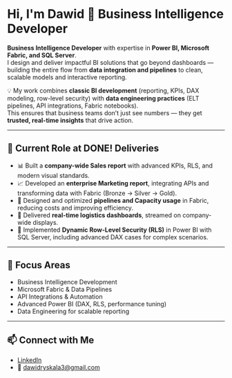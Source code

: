 # Hi, I'm Dawid 👋 Business Intelligence Developer

**Business Intelligence Developer** with expertise in **Power BI, Microsoft Fabric, and SQL Server**.  
I design and deliver impactful BI solutions that go beyond dashboards — building the entire flow from **data integration and pipelines** to clean, scalable models and interactive reporting.  

💡 My work combines **classic BI development** (reporting, KPIs, DAX modeling, row-level security) with **data engineering practices** (ELT pipelines, API integrations, Fabric notebooks).  
This ensures that business teams don’t just see numbers — they get **trusted, real-time insights** that drive action.  

---

## 🚀 Current Role at DONE! Deliveries
- 📊 Built a **company-wide Sales report** with advanced KPIs, RLS, and modern visual standards.  
- 📈 Developed an **enterprise Marketing report**, integrating APIs and transforming data with Fabric (Bronze → Silver → Gold).  
- 🔧 Designed and optimized **pipelines and Capacity usage** in Fabric, reducing costs and improving efficiency.  
- 📡 Delivered **real-time logistics dashboards**, streamed on company-wide displays.  
- 🔐 Implemented **Dynamic Row-Level Security (RLS)** in Power BI with SQL Server, including advanced DAX cases for complex scenarios.  

---

## 🎯 Focus Areas
- Business Intelligence Development  
- Microsoft Fabric & Data Pipelines  
- API Integrations & Automation  
- Advanced Power BI (DAX, RLS, performance tuning)  
- Data Engineering for scalable reporting  

---

## 📫 Connect with Me
- [LinkedIn](https://www.linkedin.com/in/dawidryskala/)  
- 📧 [dawidryskala3@gmail.com](mailto:dawidryskala3@gmail.com)

